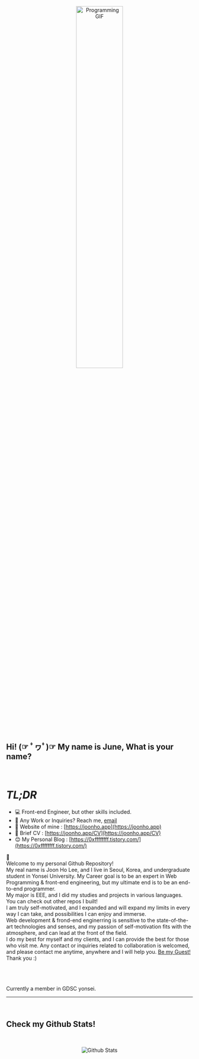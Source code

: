 <div align="center">
<img align="center" alt="Programming GIF" src="https://user-images.githubusercontent.com/66632117/187598455-391ac427-1eb7-4731-baad-daaabcf29019.gif" width="50%" height="50%" />
</div>

## Hi! (☞ ﾟヮﾟ)☞ My name is June, What is your name?

<br />

# **_TL;DR_**<br/>

- 💻 Front-end Engineer, but other skills included.
- 💼 Any Work or Inquiries? Reach me, [email](mailto:mynameisjune111@gmail.com) <br/>
- 📝 Website of mine : [https://joonho.app](https://joonho.app)
- 📄 Brief CV : [https://joonho.app/CV](https://joonho.app/CV)
- 😊 My Personal Blog : [https://0xffffffff.tistory.com/](https://0xffffffff.tistory.com/)

👋<br/>
Welcome to my personal Github Repository! <br/>
My real name is Joon Ho Lee, and I live in Seoul, Korea, and undergraduate student in Yonsei University. My Career goal is to be an expert in Web Programming & front-end engineering, but my ultimate end is to be an end-to-end programmer. <br />
My major is EEE, and I did my studies and projects in various languages. You can check out other repos I built! <br />
I am truly self-motivated, and I expanded and will expand my limits in every way I can take, and possibilities I can enjoy and immerse. <br />
Web development & frond-end enginerring is sensitive to the state-of-the-art technologies and senses, and my passion of self-motivation fits with the atmosphere, and can lead at the front of the field. <br />
I do my best for myself and my clients, and I can provide the best for those who visit me. Any contact or inquiries related to collaboration is welcomed, and please contact me anytime, anywhere and I will help you. [Be my Guest!](mailto:mynameisjune111@gmail.com)<br />
Thank you :) <br />
<br/>

<br /><br />
Currently a member in GDSC yonsei.

---

<br />

## Check my Github Stats!

<br/>

<p align="center"> <img src="https://github-readme-stats.vercel.app/api?username=whatisyourname0&show_icons=true&theme=gotham" alt="Github Stats" />
